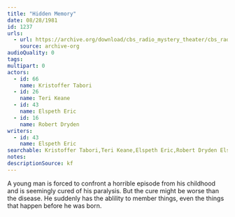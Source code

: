 ```yaml
---
title: "Hidden Memory"
date: 08/28/1981
id: 1237
urls: 
  - url: https://archive.org/download/cbs_radio_mystery_theater/cbs_radio_mystery_theater-1201-1250.zip/cbs_radio_mystery_theater-1201-1250%2Fcbsrmt_1237_hidden_memory.mp3
    source: archive-org
audioQuality: 0
tags: 
multipart: 0
actors:  
  - id: 66
    name: Kristoffer Tabori  
  - id: 26
    name: Teri Keane  
  - id: 43
    name: Elspeth Eric  
  - id: 16
    name: Robert Dryden
writers:  
  - id: 43
    name: Elspeth Eric
searchable: Kristoffer Tabori,Teri Keane,Elspeth Eric,Robert Dryden Elspeth Eric
notes: 
descriptionSource: kf
---
```

A young man is forced to confront a horrible episode from his childhood and is seemingly cured of his paralysis. But the cure might be worse than the disease. He suddenly has the ablility to member things, even the things that happen before he was born.